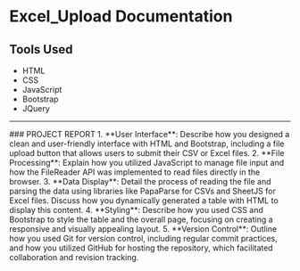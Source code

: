 # Excel_Upload Documentation
## Tools Used
* HTML
* CSS
* JavaScript
* Bootstrap
* JQuery
<hr/>
### PROJECT REPORT
1. **User Interface**:
     Describe how you designed a clean and user-friendly interface with HTML and Bootstrap, including a file upload button that allows users to submit their CSV or Excel files.
2. **File Processing**: 
    Explain how you utilized JavaScript to manage file input and how the FileReader API was implemented to read files directly in the browser.
3. **Data Display**: 
    Detail the process of reading the file and parsing the data using libraries like PapaParse for CSVs and SheetJS for Excel files. Discuss how you dynamically generated a table with HTML to display this content.
4. **Styling**: 
    Describe how you used CSS and Bootstrap to style the table and the overall page, focusing on creating a responsive and visually appealing layout.
5. **Version Control**: 
    Outline how you used Git for version control, including regular commit practices, and how you utilized GitHub for hosting the repository, which facilitated collaboration and revision tracking.


